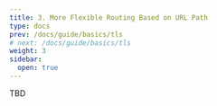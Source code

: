 ```yaml
---
title: 3. More Flexible Routing Based on URL Path
type: docs
prev: /docs/guide/basics/tls
# next: /docs/guide/basics/tls
weight: 3
sidebar:
  open: true
---
```


TBD
